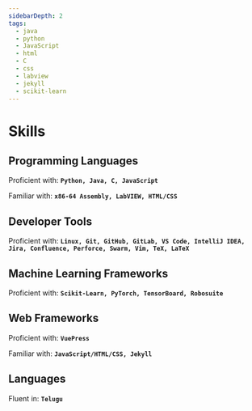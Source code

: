 ```yaml
---
sidebarDepth: 2
tags: 
  - java
  - python
  - JavaScript
  - html
  - C
  - css
  - labview
  - jekyll
  - scikit-learn
---
```

# Skills

## Programming Languages
Proficient with: **`Python, Java, C, JavaScript`**

Familiar with: **`x86-64 Assembly, LabVIEW, HTML/CSS`**

## Developer Tools
Proficient with: **`Linux, Git, GitHub, GitLab, VS Code, IntelliJ IDEA, Jira, Confluence, Perforce, Swarm, Vim, TeX, LaTeX`**

## Machine Learning Frameworks
Proficient with: **`Scikit-Learn, PyTorch, TensorBoard, Robosuite`**

## Web Frameworks
Proficient with: **`VuePress`**
  
Familiar with: **`JavaScript/HTML/CSS, Jekyll`**

## Languages
Fluent in: **`Telugu`**